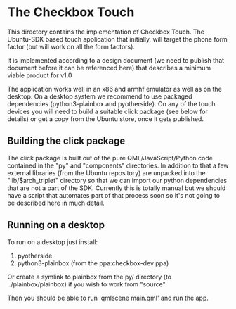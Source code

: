 The Checkbox Touch
==================

This directory contains the implementation of Checkbox Touch. The Ubuntu-SDK
based touch application that initially, will target the phone form factor (but
will work on all the form factors).

It is implemented according to a design document (we need to publish that
document before it can be referenced here) that describes a minimum viable
product for v1.0

The application works well in an x86 and armhf emulator as well as on the
desktop. On a desktop system we recommend to use packaged dependencies
(python3-plainbox and pyotherside). On any of the touch devices you will need
to build a suitable click package (see below for details) or get a copy from
the Ubuntu store, once it gets published.

Building the click package
--------------------------

The click package is built out of the pure QML/JavaScript/Python code contained
in the "py" and "components" directories. In addition to that a few external
libraries (from the Ubuntu repository) are unpacked into the
"lib/$arch\_triplet" directory so that we can import our python dependencies
that are not a part of the SDK. Currently this is totally manual but we should
have a script that automates part of that process soon so it's not going to be
described here in much detail.

Running on a desktop
--------------------

To run on a desktop just install:

1. pyotherside
2. python3-plainbox (from the ppa:checkbox-dev ppa)

Or create a symlink to plainbox from the py/ directory (to
../plainbox/plainbox) if you wish to work from "source"

Then you should be able to run 'qmlscene main.qml' and run the app.

